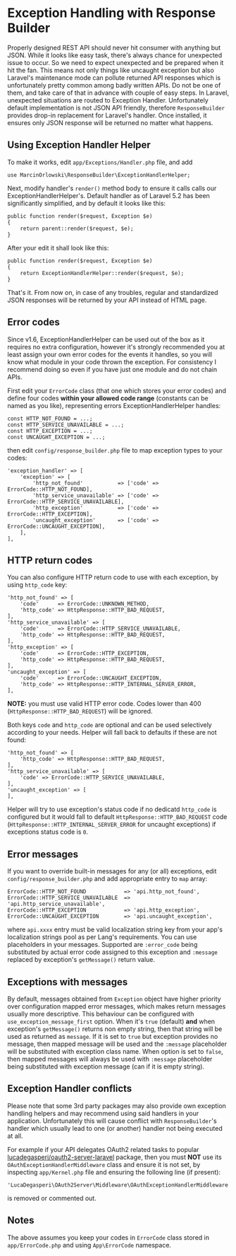 # Exception Handling with Response Builder #

Properly designed REST API should never hit consumer with anything but JSON. While it looks like easy task, 
there's always chance for unexpected issue to occur. So we need to expect unexpected and be prepared when it
hit the fan. This means not only things like uncaught exception but also Laravel's maintenance mode can pollute
returned API responses which is unfortunately pretty common among badly written APIs. Do not be one of them, 
and take care of that in advance with couple of easy steps. In Laravel, unexpected situations are routed to 
Exception Handler. Unfortunately default implementation is not JSON API friendly, therefore `ResponseBuilder` 
provides drop-in replacement for Laravel's handler. Once installed, it ensures only JSON response will be 
returned no matter what happens.


## Using Exception Handler Helper ##

To make it works, edit `app/Exceptions/Handler.php` file, and add

    use MarcinOrlowski\ResponseBuilder\ExceptionHandlerHelper;

Next, modify handler's `render()` method body to ensure it calls calls 
our ExceptionHandlerHelper's. Default handler as of Laravel 5.2 has been
significantly simplified, and by default it looks like this:

    public function render($request, Exception $e)
    {
        return parent::render($request, $e);
    }

After your edit it shall look like this:

    public function render($request, Exception $e)
    {
        return ExceptionHandlerHelper::render($request, $e);
    }

That's it. From now on, in case of any troubles, regular and standardized JSON responses will be
returned by your API instead of HTML page.


## Error codes ##

Since v1.6, ExceptionHandlerHelper can be used out of the box as it requires no extra configuration,
however it's strongly recommended you at least assign your own error codes for the events it handles,
so you will know what module in your code thrown the exception. For consistency I recommend
doing so even if you have just one module and do not chain APIs.

First edit your `ErrorCode` class (that one which stores your error codes) and define
four codes **within your allowed code range** (constants can be named as you like), representing
errors ExceptionHandlerHelper handles:

    const HTTP_NOT_FOUND = ...;
    const HTTP_SERVICE_UNAVAILABLE = ...;
    const HTTP_EXCEPTION = ...;
    const UNCAUGHT_EXCEPTION = ...;

then edit `config/response_builder.php` file to map exception types to your codes:

	'exception_handler' => [
		'exception' => [
			'http_not_found'           => ['code' => ErrorCode::HTTP_NOT_FOUND],
			'http_service_unavailable' => ['code' => ErrorCode::HTTP_SERVICE_UNAVAILABLE],
			'http_exception'           => ['code' => ErrorCode::HTTP_EXCEPTION],
			'uncaught_exception'       => ['code' => ErrorCode::UNCAUGHT_EXCEPTION],
		],
    ],

## HTTP return codes ##

You can also configure HTTP return code to use with each exception, by using `http_code` key:

    'http_not_found' => [
        'code'      => ErrorCode::UNKNOWN_METHOD,
        'http_code' => HttpResponse::HTTP_BAD_REQUEST,
    ],
    'http_service_unavailable' => [
        'code'      => ErrorCode::HTTP_SERVICE_UNAVAILABLE,
        'http_code' => HttpResponse::HTTP_BAD_REQUEST,
    ],
    'http_exception' => [
        'code'      => ErrorCode::HTTP_EXCEPTION,
        'http_code' => HttpResponse::HTTP_BAD_REQUEST,
    ],
    'uncaught_exception' => [
        'code'      => ErrorCode::UNCAUGHT_EXCEPTION,
        'http_code' => HttpResponse::HTTP_INTERNAL_SERVER_ERROR,
    ],

**NOTE:** you must use valid HTTP error code. Codes lower than 400 (`HttpResponse::HTTP_BAD_REQUEST`)
will be ignored.

Both keys `code` and `http_code` are optional and can be used selectively according to your needs.
Helper will fall back to defaults if these are not found:

    'http_not_found' => [
        'http_code' => HttpResponse::HTTP_BAD_REQUEST,
    ],
    'http_service_unavailable' => [
        'code' => ErrorCode::HTTP_SERVICE_UNAVAILABLE,
    ],
    'uncaught_exception' => [
    ],

Helper will try to use exception's status code if no dedicatd `http_code` is configured but it would fall
to default `HttpResponse::HTTP_BAD_REQUEST` code (`HttpResponse::HTTP_INTERNAL_SERVER_ERROR` for uncaught
exceptions) if exceptions status code is `0`.

## Error messages ##

If you want to override built-in messages for any (or all) exceptions, edit `config/response_builder.php`
and add appropriate entry to `map` array:

	ErrorCode::HTTP_NOT_FOUND            => 'api.http_not_found',
	ErrorCode::HTTP_SERVICE_UNAVAILABLE  => 'api.http_service_unavailable',
	ErrorCode::HTTP_EXCEPTION            => 'api.http_exception',
	ErrorCode::UNCAUGHT_EXCEPTION        => 'api.uncaught_exception',

where `api.xxxx` entry must be valid localization string key from your app's localization strings
pool as per Lang's requirements. You can use placeholders in your messages. Supported are 
`:error_code` being substituted by actual error code assigned to this exception and `:message`
replaced by exception's `getMessage()` return value.

## Exceptions with messages ##

By default, messages obtained from `Exception` object have higher priority over configuration
mapped error messages, which makes return messages usually more descriptive. This behaviour can
be configured with `use_exception_message_first` option. When it's `true` (default)
**and** when exception's `getMessage()` returns non empty string, then that string will be 
used as returned as `message`. If it is set to `true` but exception provides no message,
then mapped message will be used and the `:message` placeholder will be substituted with
exception class name. When option is set to `false`, then mapped messages will always be used 
with `:message` placeholder being substituted with exception message (can if it is empty string).

## Exception Handler conflicts ##

Please note that some 3rd party packages may also provide own exception handling helpers and may 
recommend using said handlers in your application. Unfortunately this will cause conflict with
`ResponseBuilder`'s handler which usually lead to one (or another) handler not being executed
at all.

For example if your API delegates OAuth2 related tasks to popular [lucadegasperi/oauth2-server-laravel](https://packagist.org/packages/lucadegasperi/oauth2-server-laravel)
package, then you must **NOT** use its `OAuthExceptionHandlerMiddleware` class and ensure it is not set,
by inspecting `app/Kernel.php` file and ensuring the following line (if present):

    'LucaDegasperi\OAuth2Server\Middleware\OAuthExceptionHandlerMiddleware',

is removed or commented out.

## Notes ##

The above assumes you keep your codes in `ErrorCode` class stored in `app/ErrorCode.php` and using `App\ErrorCode` namespace.
